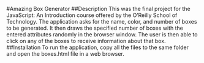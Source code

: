 #Amazing Box Generator
##Description
This was the final project for the JavaScript: An Introduction course offered by
the O’Reilly School of Technology. The application asks for the name, color, and number
of boxes to be generated. It then draws the specified number of boxes with the entered
attributes randomly in the browser window. The user is then able to click on any of the
boxes to receive information about that box.
##Installation
To run the application, copy all the files to the same folder and open the boxes.html
file in a web browser.